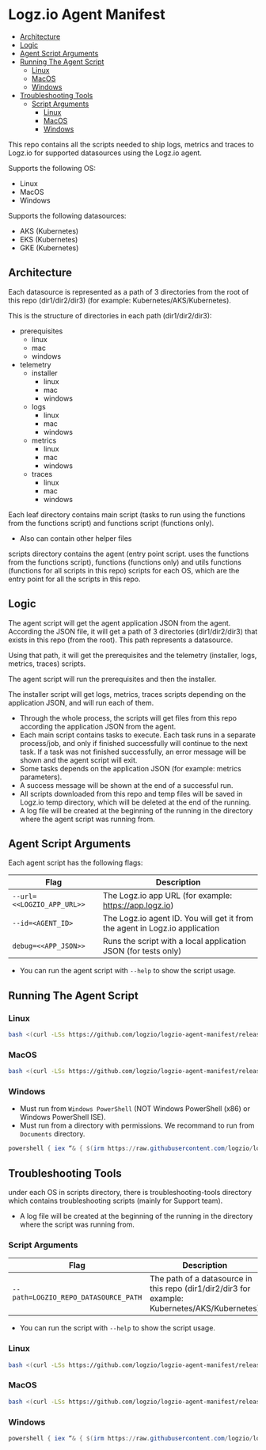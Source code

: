 # Logz.io Agent Manifest

- [Architecture](#architecture)
- [Logic](#logic)
- [Agent Script Arguments](#agent-script-arguments)
- [Running The Agent Script](#running-the-agent-script)
    - [Linux](#linux)
    - [MacOS](#macos)
    - [Windows](#windows)
- [Troubleshooting Tools](#troubleshooting-tools)
    - [Script Arguments](#script-arguments)
        - [Linux](#linux-1)
        - [MacOS](#macos-1)
        - [Windows](#windows-1)

This repo contains all the scripts needed to ship logs, metrics and traces to Logz.io for supported datasources using the Logz.io agent.

Supports the following OS:

- Linux
- MacOS
- Windows

Supports the following datasources:

- AKS (Kubernetes)
- EKS (Kubernetes)
- GKE (Kubernetes)

## Architecture

Each datasource is represented as a path of 3 directories from the root of this repo (dir1/dir2/dir3) (for example: Kubernetes/AKS/Kubernetes).

This is the structure of directories in each path (dir1/dir2/dir3):

- prerequisites
    - linux
    - mac
    - windows
- telemetry
    - installer
        - linux
        - mac
        - windows
    - logs
        - linux
        - mac
        - windows
    - metrics
        - linux
        - mac
        - windows
    - traces
        - linux
        - mac
        - windows

Each leaf directory contains main script (tasks to run using the functions from the functions script) and functions script (functions only).

* Also can contain other helper files

scripts directory contains the agent (entry point script. uses the functions from the functions script), functions (functions only) and utils functions (functions for all scripts in this repo) scripts for each OS, which are the entry point for all the scripts in this repo.

## Logic 

The agent script will get the agent application JSON from the agent. According the JSON file, it will get a path of 3 directories (dir1/dir2/dir3) that exists in this repo (from the root). This path represents a datasource.

Using that path, it will get the prerequisites and the telemetry (installer, logs, metrics, traces) scripts.

The agent script will run the prerequisites and then the installer.

The installer script will get logs, metrics, traces scripts depending on the application JSON, and will run each of them.

* Through the whole process, the scripts will get files from this repo according the application JSON from the agent.
* Each main script contains tasks to execute. Each task runs in a separate process/job, and only if finished successfully will continue to the next task. If a task was not finished successfully, an error message will be shown and the agent script will exit.
* Some tasks depends on the application JSON (for example: metrics parameters).
* A success message will be shown at the end of a successful run.
* All scripts downloaded from this repo and temp files will be saved in Logz.io temp directory, which will be deleted at the end of the running.
* A log file will be created at the beginning of the running in the directory where the agent script was running from.

## Agent Script Arguments

Each agent script has the following flags:

| Flag | Description |
| --- | --- |
| `--url=<<LOGZIO_APP_URL>>` | The Logz.io app URL (for example: https://app.logz.io) |
| `--id=<AGENT_ID>` | The Logz.io agent ID. You will get it from the agent in Logz.io application |
| `debug=<<APP_JSON>>` | Runs the script with a local application JSON (for tests only) |

* You can run the agent script with `--help` to show the script usage.

## Running The Agent Script

### Linux

```Bash
bash <(curl -LSs https://github.com/logzio/logzio-agent-manifest/releases/download/latest/agent_linux.bash) --url=LOGZIO_APP_URL --id=AGENT_ID
```

### MacOS

```Bash
bash <(curl -LSs https://github.com/logzio/logzio-agent-manifest/releases/download/latest/agent_mac.bash) --url=LOGZIO_APP_URL --id=AGENT_ID
```

### Windows

* Must run from `Windows PowerShell` (NOT Windows PowerShell (x86) or Windows PowerShell ISE).
* Must run from a directory with permissions. We recommand to run from `Documents` directory.

```PowerShell
powershell { iex “& { $(irm https://raw.githubusercontent.com/logzio/logzio-agent-manifest/releases/download/latest/agent_windows.ps1) } --url=LOGZIO_APP_URL --id=AGENT_ID” }
```

## Troubleshooting Tools

under each OS in scripts directory, there is troubleshooting-tools directory which contains troubleshooting scripts (mainly for Support team).

* A log file will be created at the beginning of the running in the directory where the script was running from.

### Script Arguments

| Flag | Description |
| --- | --- |
| `--path=LOGZIO_REPO_DATASOURCE_PATH` | The path of a datasource in this repo (dir1/dir2/dir3 for example: Kubernetes/AKS/Kubernetes) |

* You can run the script with `--help` to show the script usage.

### Linux

```Bash
bash <(curl -LSs https://github.com/logzio/logzio-agent-manifest/releases/download/latest/run_prerequisites_linux.bash) --path=LOGZIO_REPO_DATASOURCE_PATH
```

### MacOS

```Bash
bash <(curl -LSs https://github.com/logzio/logzio-agent-manifest/releases/download/latest/run_prerequisites_mac.bash) --path=LOGZIO_REPO_DATASOURCE_PATH
```

### Windows

```PowerShell
powershell { iex “& { $(irm https://raw.githubusercontent.com/logzio/logzio-agent-manifest/releases/download/latest/run_prerequisites_windows.ps1) } --path=LOGZIO_REPO_DATASOURCE_PATH” }
```
